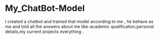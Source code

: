 # My_ChatBot-Model
I created a chatbot and trained that model according to me , he behave as me and told all the answers about me like-academic qualification,personal details,my current projects everything .
